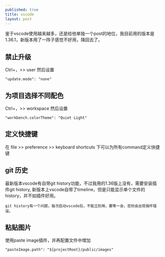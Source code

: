 ```yaml
---
published: true
title: vscode
layout: post
---
```


鉴于vscode使用越来越多，还是给他单独一个post的地位，我目前用的版本是1.36.1，新版本用了一阵子感觉不好用，降回去了。

## 禁止升级
Ctrl+，>> user 然后设置

```
"update.mode": "none"  
```

## 为项目选择不同配色

Ctrl+，>> workspace 然后设置

```
"workbench.colorTheme": "Quiet Light"
```

## 定义快捷键

在 file >> preference >> keyboard shortcuts 下可以为所有command定义快捷键

## git 历史

最新版本vscode有自带git history功能，不过我用的1.36版上没有，需要安装插件git history, 新版本上vscode自带了timeline，但是只能显示单个文件的history，并不如插件好用。

```
git history有一个问题，每次启动vscode后，不能立刻用，要等一会，否则会出现插件错误。
```

## 粘贴图片
使用paste image插件，并再配置文件中增加

```
"pasteImage.path": "${projectRoot}/public/images"
```